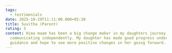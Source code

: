 ```yaml
---
tags:
  - testimonials
date: 2025-10-29T11:11:00.000+05:30
title: Suvitha (Parent)
rating: 5
content: Hima maam has been a big change maker in my daughters journey towards
  communicating independently. My daughter has made good progress under her
  guidance and hope to see more positive changes in her going forward.
---
```

